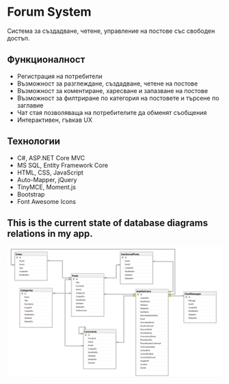 # Forum System
Система за създадване, четене, управление на постове със свободен достъп.

## Функционалност
* Регистрация на потребители
* Възможност за разглеждане, създадване, четене на постове
* Възможност за коментиране, харесване и запазване на постове
* Възможност за филтриране по категория на постовете и търсене по заглавие
* Чат стая позволяваща на потребителите да обменят съобщения
* Интерактивен, гъвкав UX

## Технологии
* C#, ASP.NET Core MVC
* MS SQL, Entity Framework Core
* HTML, CSS, JavaScript
* Auto-Mapper, jQuery
* TinyMCE, Moment.js
* Bootstrap
* Font Awesome Icons

## This is the current state of database diagrams relations in my app.

![](DatabaseDiagrams.png)